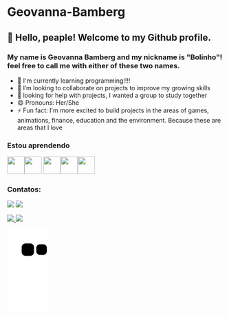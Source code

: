 # Geovanna-Bamberg

## 👋 Hello, peaple! Welcome to my Github profile.
### My name is Geovanna Bamberg and my nickname is "Bolinho"! feel free to call me with either of these two names.

- 🌱 I'm currently learning programming!!!!
- 👯 I’m looking to collaborate on projects to improve my growing skills
- 🤔 looking for help with projects, I wanted a group to study together
- 😄 Pronouns: Her/She
- ⚡ Fun fact: I'm more excited to build projects in the areas of games, animations, finance, education and the environment.
Because these are areas that I love

### Estou aprendendo
<img src="https://cdn.jsdelivr.net/gh/devicons/devicon/icons/javascript/javascript-original.svg" width="40" height="40"/><img src="https://cdn.jsdelivr.net/gh/devicons/devicon/icons/html5/html5-original-wordmark.svg" width="40" height="40"/> <img src="https://cdn.jsdelivr.net/gh/devicons/devicon/icons/css3/css3-original-wordmark.svg" width="40" height="40"/><img src="https://cdn.jsdelivr.net/gh/devicons/devicon/icons/blender/blender-original.svg" width="40" height="40" /><img src="https://cdn.jsdelivr.net/gh/devicons/devicon/icons/figma/figma-original.svg" width="40" height="40"/>

### Contatos:

<div>

<a href = "mailto:geovanna.t.bamberg@gmail.com"><img src="https://img.shields.io/badge/Gmail-D14836?style=for-the-badge&logo=gmail&logoColor=white" target="_blank"></a>
<a href="https://www.linkedin.com/in/geovanna-teixeira-bamberg-da-silva-b3032913b" target="_blank"><img src="https://img.shields.io/badge/-LinkedIn-%230077B5?style=for-the-badge&logo=linkedin&logoColor=white" target="_blank"></a>   
</div>

<div>
<a href="https://github.com/GeovannaBamberg">
<img height="180em" src="https://github-readme-stats.vercel.app/api/top-langs/?username=GeovannaBamberg&layout=compact&langs_count=7&theme=dracula"/>
<img height="180em" src="https://github-readme-stats.vercel.app/api?username=GeovannaBamberg&show_icons=true&theme=dracula&include_all_commits=true&count_private=true"/>
</div>
          
          
![Snake animation](https://github.com/GeovannaBamberg/GeovannaBamberg/blob/output/github-contribution-grid-snake.svg)


          
          
          
          

